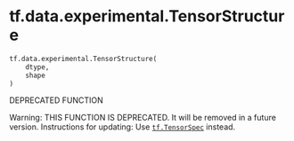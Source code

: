 <div itemscope itemtype="http://developers.google.com/ReferenceObject">
<meta itemprop="name" content="tf.data.experimental.TensorStructure" />
<meta itemprop="path" content="Stable" />
</div>

# tf.data.experimental.TensorStructure

``` python
tf.data.experimental.TensorStructure(
    dtype,
    shape
)
```

DEPRECATED FUNCTION

Warning: THIS FUNCTION IS DEPRECATED. It will be removed in a future version.
Instructions for updating:
Use <a href="../../../tf/TensorSpec.md"><code>tf.TensorSpec</code></a> instead.